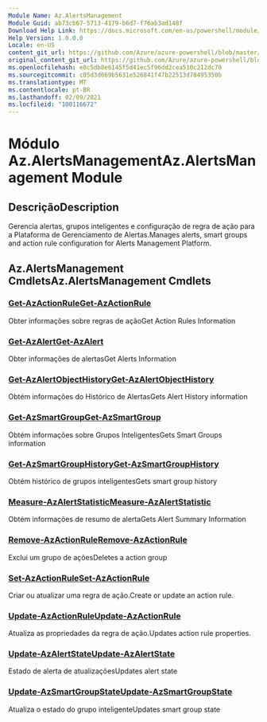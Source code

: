 ```yaml
---
Module Name: Az.AlertsManagement
Module Guid: ab73cb67-5713-4179-b6d7-f76ab3ad148f
Download Help Link: https://docs.microsoft.com/en-us/powershell/module/az.alertsmanagement
Help Version: 1.0.0.0
Locale: en-US
content_git_url: https://github.com/Azure/azure-powershell/blob/master/src/AlertsManagement/AlertsManagement/help/Az.AlertsManagement.md
original_content_git_url: https://github.com/Azure/azure-powershell/blob/master/src/AlertsManagement/AlertsManagement/help/Az.AlertsManagement.md
ms.openlocfilehash: e8c5db8e6145f5d41ec5f96dd2cea510c212dc70
ms.sourcegitcommit: c05d3d669b5631e526841f47b22513d78495350b
ms.translationtype: MT
ms.contentlocale: pt-BR
ms.lasthandoff: 02/09/2021
ms.locfileid: "100116672"
---
```

# <span data-ttu-id="23919-101">Módulo Az.AlertsManagement</span><span class="sxs-lookup"><span data-stu-id="23919-101">Az.AlertsManagement Module</span></span>
## <span data-ttu-id="23919-102">Descrição</span><span class="sxs-lookup"><span data-stu-id="23919-102">Description</span></span>
<span data-ttu-id="23919-103">Gerencia alertas, grupos inteligentes e configuração de regra de ação para a Plataforma de Gerenciamento de Alertas.</span><span class="sxs-lookup"><span data-stu-id="23919-103">Manages alerts, smart groups and action rule configuration for Alerts Management Platform.</span></span>

## <span data-ttu-id="23919-104">Az.AlertsManagement Cmdlets</span><span class="sxs-lookup"><span data-stu-id="23919-104">Az.AlertsManagement Cmdlets</span></span>
### [<span data-ttu-id="23919-105">Get-AzActionRule</span><span class="sxs-lookup"><span data-stu-id="23919-105">Get-AzActionRule</span></span>](Get-AzActionRule.md)
<span data-ttu-id="23919-106">Obter informações sobre regras de ação</span><span class="sxs-lookup"><span data-stu-id="23919-106">Get Action Rules Information</span></span>

### [<span data-ttu-id="23919-107">Get-AzAlert</span><span class="sxs-lookup"><span data-stu-id="23919-107">Get-AzAlert</span></span>](Get-AzAlert.md)
<span data-ttu-id="23919-108">Obter informações de alertas</span><span class="sxs-lookup"><span data-stu-id="23919-108">Get Alerts Information</span></span>

### [<span data-ttu-id="23919-109">Get-AzAlertObjectHistory</span><span class="sxs-lookup"><span data-stu-id="23919-109">Get-AzAlertObjectHistory</span></span>](Get-AzAlertObjectHistory.md)
<span data-ttu-id="23919-110">Obtém informações do Histórico de Alertas</span><span class="sxs-lookup"><span data-stu-id="23919-110">Gets Alert History information</span></span>

### [<span data-ttu-id="23919-111">Get-AzSmartGroup</span><span class="sxs-lookup"><span data-stu-id="23919-111">Get-AzSmartGroup</span></span>](Get-AzSmartGroup.md)
<span data-ttu-id="23919-112">Obtém informações sobre Grupos Inteligentes</span><span class="sxs-lookup"><span data-stu-id="23919-112">Gets Smart Groups information</span></span>

### [<span data-ttu-id="23919-113">Get-AzSmartGroupHistory</span><span class="sxs-lookup"><span data-stu-id="23919-113">Get-AzSmartGroupHistory</span></span>](Get-AzSmartGroupHistory.md)
<span data-ttu-id="23919-114">Obtém histórico de grupos inteligentes</span><span class="sxs-lookup"><span data-stu-id="23919-114">Gets smart group history</span></span>

### [<span data-ttu-id="23919-115">Measure-AzAlertStatistic</span><span class="sxs-lookup"><span data-stu-id="23919-115">Measure-AzAlertStatistic</span></span>](Measure-AzAlertStatistic.md)
<span data-ttu-id="23919-116">Obtém informações de resumo de alerta</span><span class="sxs-lookup"><span data-stu-id="23919-116">Gets Alert Summary Information</span></span>

### [<span data-ttu-id="23919-117">Remove-AzActionRule</span><span class="sxs-lookup"><span data-stu-id="23919-117">Remove-AzActionRule</span></span>](Remove-AzActionRule.md)
<span data-ttu-id="23919-118">Exclui um grupo de ações</span><span class="sxs-lookup"><span data-stu-id="23919-118">Deletes a action group</span></span>

### [<span data-ttu-id="23919-119">Set-AzActionRule</span><span class="sxs-lookup"><span data-stu-id="23919-119">Set-AzActionRule</span></span>](Set-AzActionRule.md)
<span data-ttu-id="23919-120">Criar ou atualizar uma regra de ação.</span><span class="sxs-lookup"><span data-stu-id="23919-120">Create or update an action rule.</span></span>

### [<span data-ttu-id="23919-121">Update-AzActionRule</span><span class="sxs-lookup"><span data-stu-id="23919-121">Update-AzActionRule</span></span>](Update-AzActionRule.md)
<span data-ttu-id="23919-122">Atualiza as propriedades da regra de ação.</span><span class="sxs-lookup"><span data-stu-id="23919-122">Updates action rule properties.</span></span>

### [<span data-ttu-id="23919-123">Update-AzAlertState</span><span class="sxs-lookup"><span data-stu-id="23919-123">Update-AzAlertState</span></span>](Update-AzAlertState.md)
<span data-ttu-id="23919-124">Estado de alerta de atualizações</span><span class="sxs-lookup"><span data-stu-id="23919-124">Updates alert state</span></span>

### [<span data-ttu-id="23919-125">Update-AzSmartGroupState</span><span class="sxs-lookup"><span data-stu-id="23919-125">Update-AzSmartGroupState</span></span>](Update-AzSmartGroupState.md)
<span data-ttu-id="23919-126">Atualiza o estado do grupo inteligente</span><span class="sxs-lookup"><span data-stu-id="23919-126">Updates smart group state</span></span>

